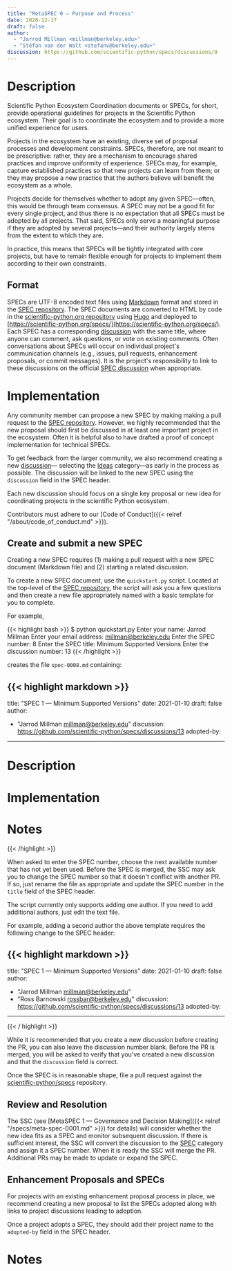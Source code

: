 ```yaml
---
title: "MetaSPEC 0 — Purpose and Process"
date: 2020-12-17
draft: false
author:
  - "Jarrod Millman <millman@berkeley.edu>"
  - "Stéfan van der Walt <stefanv@berkeley.edu>"
discussion: https://github.com/scientific-python/specs/discussions/9
---
```


# Description

Scientific Python Ecosystem Coordination documents or SPECs, for short, provide
operational guidelines for projects in the Scientific Python ecosystem.
Their goal is to coordinate the ecosystem and to provide a more unified
experience for users.

Projects in the ecosystem have an existing, diverse set of proposal processes
and development constraints.
SPECs, therefore, are not meant to be prescriptive: rather, they are a
mechanism to encourage shared practices and improve uniformity of experience.
SPECs may, for example, capture established practices so that new projects can
learn from them; or they may propose a new practice that the authors believe
will benefit the ecosystem as a whole.

Projects decide for themselves whether to adopt any given SPEC—often, this
would be through team consensus.
A SPEC may not be a good fit for every single project, and thus there is no
expectation that all SPECs must be adopted by all projects.
That said, SPECs only serve a meaningful purpose if they are adopted by several
projects—and their authority largely stems from the extent to which they are.

In practice, this means that SPECs will be tightly integrated with core
projects, but have to remain flexible enough for projects to implement them according
to their own constraints.

## Format

SPECs are UTF-8 encoded text files using
[Markdown](https://www.markdownguide.org/) format and stored in the [SPEC
repository](https://github.com/scientific-python/specs).
The SPEC documents are converted to HTML by code in the [scientific-python.org
repository](https://github.com/scientific-python/scientific-python.org/) using
[Hugo](https://gohugo.io/) and deployed to
[https://scientific-python.org/specs/](https://scientific-python.org/specs/).
Each SPEC has a corresponding
[discussion](https://github.com/scientific-python/specs/discussions/categories/specs)
with the same title, where anyone can comment, ask questions, or vote on
existing comments.
Often conversations about SPECs will occur on individual project's communication
channels (e.g., issues, pull requests, enhancement proposals, or commit messages).
It is the project's responsibility to link to these discussions on the official
[SPEC discussion](https://github.com/scientific-python/specs/discussions/categories/specs)
when appropriate.

# Implementation

Any community member can propose a new SPEC by making making a pull request to
the [SPEC repository](https://github.com/scientific-python/specs).
However, we highly recommended that the new proposal should first be discussed
in at least one important project in the ecosystem.
Often it is helpful also to have drafted a proof of concept implementation
for technical SPECs.

To get feedback from the larger community, we also recommend creating a new
[discussion](https://github.com/scientific-python/specs/discussions/new)—
selecting the
[Ideas](https://github.com/scientific-python/specs/discussions/categories/ideas)
category—as early in the process as possible.
The discussion will be linked to the new SPEC using the ``discussion``
field in the SPEC header.

Each new discussion should focus on a single key proposal or new idea for
coordinating projects in the scientific Python ecosystem.

Contributors must adhere to our [Code of Conduct]({{< relref
"/about/code_of_conduct.md" >}}).

## Create and submit a new SPEC

Creating a new SPEC requires (1) making a pull request with a new SPEC document (Markdown file) and (2) starting a related discussion.

To create a new SPEC document, use the ``quickstart.py`` script.
Located at the top-level of the [SPEC
repository](https://github.com/scientific-python/specs),
the script will ask you a few questions and then create a new file
appropriately named with a basic template for you to complete.

For example,

{{< highlight bash >}}
$ python quickstart.py
Enter your name: Jarrod Millman
Enter your email address: millman@berkeley.edu
Enter the SPEC number: 8
Enter the SPEC title: Minimum Supported Versions
Enter the discussion number: 13
{{< /highlight >}}

creates the file ``spec-0008.md`` containing:

{{< highlight markdown >}}
---
title: "SPEC 1 — Minimum Supported Versions"
date: 2021-01-10
draft: false
author:
  - "Jarrod Millman <millman@berkeley.edu>"
discussion: https://github.com/scientific-python/specs/discussions/13
adopted-by:
---

# Description

<!--
Briefly and clearly describe the proposal.
Explain the general need and the advantages of this specific proposal.
If relevant, include examples of how the new functionality would be
used, intended use-cases, and pseudo-code illustrating its use.
-->

# Implementation

<!--
Discuss how this would be implemented by projects.
-->

# Notes

<!--
Include a bulleted list of annotated links, comments, and other ancillary
information as needed.
-->

{{< /highlight >}}

When asked to enter the SPEC number, choose the next available number that
has not yet been used.
Before the SPEC is merged, the SSC may ask you to change the SPEC number so that
it doesn't conflict with another PR.
If so, just rename the file as appropriate and update the SPEC number in the
``title`` field of the SPEC header.

The script currently only supports adding one author.
If you need to add additional authors, just edit the text file.

For example, adding a second author the above template requires the following
change to the SPEC header:

{{< highlight markdown >}}
---
title: "SPEC 1 — Minimum Supported Versions"
date: 2021-01-10
draft: false
author:
  - "Jarrod Millman <millman@berkeley.edu>"
  - "Ross Barnowski <rossbar@berkeley.edu>"
discussion: https://github.com/scientific-python/specs/discussions/13
adopted-by:
---
{{< / highlight >}}

While it is recommended that you create a new discussion before creating the PR,
you can also leave the discussion number blank.
Before the PR is merged, you will be asked to verify that you've created a
new discussion and that the ``discussion`` field is correct.

Once the SPEC is in reasonable shape, file a pull request against the
[scientific-python/specs](https://github.com/scientific-python/specs)
repository.

## Review and Resolution

The SSC (see [MetaSPEC 1 — Governance and Decision Making]({{< relref
"/specs/meta-spec-0001.md" >}}) for details) will consider whether the new idea fits as a SPEC and
monitor subsequent discussion.
If there is sufficient interest, the SSC will convert the discussion to the
[SPEC](https://github.com/scientific-python/specs/discussions/categories/specs)
category and assign it a SPEC number.
When it is ready the SSC will merge the PR.
Additional PRs may be made to update or expand the SPEC.

## Enhancement Proposals and SPECs

For projects with an existing enhancement proposal process in place, we
recommend creating a new proposal to list the SPECs adopted along with links to
project discussions leading to adoption.

Once a project adopts a SPEC, they should add their project name to the
``adopted-by`` field in the SPEC header.

# Notes
